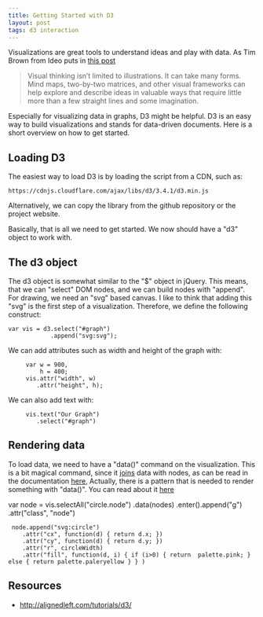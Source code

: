 ```yaml
---
title: Getting Started with D3
layout: post
tags: d3 interaction
---
```

Visualizations are great tools to understand ideas and play with data. As Tim Brown from Ideo puts in [this post](http://designthinking.ideo.com/?p=1294)

<blockquote lang="en"><p>Visual thinking isn’t limited to illustrations. It can take many forms. Mind maps, two-by-two matrices, and other visual frameworks can help explore and describe ideas in valuable ways that require little more than a few straight lines and some imagination.</p></blockquote>

Especially for visualizing data in graphs, D3 might be helpful. D3 is an easy way to build visualizations and stands for data-driven documents. Here is a short overview on how to get started.

## Loading D3

The easiest way to load D3 is by loading the script from a CDN, such as:

    https://cdnjs.cloudflare.com/ajax/libs/d3/3.4.1/d3.min.js

Alternatively, we can copy the library from the github repository or the project website.

Basically, that is all we need to get started. We now should have a "d3" object to work with.

## The d3 object

The d3 object is somewhat similar to the "$" object in jQuery. This means, that we can "select" DOM nodes, and we can build nodes with "append". For drawing, we need an "svg" based canvas. I like to think that adding this "svg" is the first step of a visualization. Therefore, we define the following construct:

    var vis = d3.select("#graph")
                .append("svg:svg");

We can add attributes such as width and height of the graph with:

         var w = 900,
             h = 400;
         vis.attr("width", w)
            .attr("height", h);

We can also add text with:

         vis.text("Our Graph")
            .select("#graph")

## Rendering data

To load data, we need to have a "data()" command on the visualization. This is a bit magical command, since it [joins](http://bost.ocks.org/mike/join/) data with nodes, as can be read in the documentation [here](https://github.com/mbostock/d3/wiki/Selections#wiki-data), Actually, there is a pattern that is needed to render something with "data()". You can read about it [here](http://knowledgestockpile.blogspot.de/2012/01/understanding-selectall-data-enter.html)


  var node = vis.selectAll("circle.node")
        .data(nodes)
        .enter().append("g")
        .attr("class", "node")
  
     node.append("svg:circle")
        .attr("cx", function(d) { return d.x; })
        .attr("cy", function(d) { return d.y; })
        .attr("r", circleWidth)
        .attr("fill", function(d, i) { if (i>0) { return  palette.pink; } else { return palette.paleryellow } } )

## Resources

* http://alignedleft.com/tutorials/d3/
